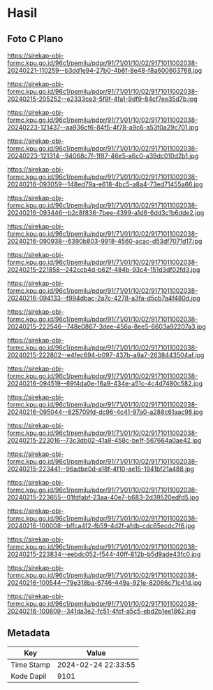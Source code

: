 # Hasil

## Foto C Plano

https://sirekap-obj-formc.kpu.go.id/96c1/pemilu/pdpr/91/71/01/10/02/9171011002038-20240221-110259--b3dd1e94-27b0-4b6f-8e48-f8a600603768.jpg

https://sirekap-obj-formc.kpu.go.id/96c1/pemilu/pdpr/91/71/01/10/02/9171011002038-20240215-205252--e2333ce3-5f9f-4fa1-9df9-84cf7ee35d7b.jpg

https://sirekap-obj-formc.kpu.go.id/96c1/pemilu/pdpr/91/71/01/10/02/9171011002038-20240223-121437--aa936cf6-84f5-4f78-a9c6-a53f0a29c701.jpg

https://sirekap-obj-formc.kpu.go.id/96c1/pemilu/pdpr/91/71/01/10/02/9171011002038-20240223-121314--94068c7f-1f87-46e5-a6c0-a39dc010d2b1.jpg

https://sirekap-obj-formc.kpu.go.id/96c1/pemilu/pdpr/91/71/01/10/02/9171011002038-20240216-093059--148ed79a-e618-4bc5-a8a4-73ed71455a66.jpg

https://sirekap-obj-formc.kpu.go.id/96c1/pemilu/pdpr/91/71/01/10/02/9171011002038-20240216-093446--b2c8f836-7bee-4399-a1d6-6dd3c1b6dde2.jpg

https://sirekap-obj-formc.kpu.go.id/96c1/pemilu/pdpr/91/71/01/10/02/9171011002038-20240216-090938--6390b803-9918-4560-acac-d53df7071d17.jpg

https://sirekap-obj-formc.kpu.go.id/96c1/pemilu/pdpr/91/71/01/10/02/9171011002038-20240215-221858--242ccb4d-b62f-484b-93c4-151d3df02fd3.jpg

https://sirekap-obj-formc.kpu.go.id/96c1/pemilu/pdpr/91/71/01/10/02/9171011002038-20240216-094133--f994dbac-2a7c-4278-a3fa-d5cb7a4f480d.jpg

https://sirekap-obj-formc.kpu.go.id/96c1/pemilu/pdpr/91/71/01/10/02/9171011002038-20240215-222546--748e0867-3dee-456a-8ee5-6603a92207a3.jpg

https://sirekap-obj-formc.kpu.go.id/96c1/pemilu/pdpr/91/71/01/10/02/9171011002038-20240215-222802--e4fec694-b097-437b-a9a7-2638443504af.jpg

https://sirekap-obj-formc.kpu.go.id/96c1/pemilu/pdpr/91/71/01/10/02/9171011002038-20240216-094519--69f4da0e-16a9-434e-a51c-4c4d7480c582.jpg

https://sirekap-obj-formc.kpu.go.id/96c1/pemilu/pdpr/91/71/01/10/02/9171011002038-20240216-095044--825709fd-dc96-4c41-97a0-a288c61aac98.jpg

https://sirekap-obj-formc.kpu.go.id/96c1/pemilu/pdpr/91/71/01/10/02/9171011002038-20240215-223016--73c3db02-41a9-458c-be1f-567664a0ae42.jpg

https://sirekap-obj-formc.kpu.go.id/96c1/pemilu/pdpr/91/71/01/10/02/9171011002038-20240215-223441--96adbe0d-a18f-4f10-ae15-1941bf21a488.jpg

https://sirekap-obj-formc.kpu.go.id/96c1/pemilu/pdpr/91/71/01/10/02/9171011002038-20240215-223655--01fdfabf-23aa-40e7-b683-2d39520edfd5.jpg

https://sirekap-obj-formc.kpu.go.id/96c1/pemilu/pdpr/91/71/01/10/02/9171011002038-20240216-100008--bffca4f2-fb59-4d2f-afdb-cdc65ecdc7f6.jpg

https://sirekap-obj-formc.kpu.go.id/96c1/pemilu/pdpr/91/71/01/10/02/9171011002038-20240215-223834--eebdc052-f544-40ff-812b-b5d9ade43fc0.jpg

https://sirekap-obj-formc.kpu.go.id/96c1/pemilu/pdpr/91/71/01/10/02/9171011002038-20240216-100544--79e318ba-6746-449a-921e-82066c71c41d.jpg

https://sirekap-obj-formc.kpu.go.id/96c1/pemilu/pdpr/91/71/01/10/02/9171011002038-20240216-100809--341da3e2-fc51-4fcf-a5c5-ebd2b1ee1862.jpg


## Metadata

| Key        | Value               |
| ---------- | ------------------- |
| Time Stamp | 2024-02-24 22:33:55 |
| Kode Dapil | 9101                |



